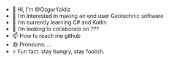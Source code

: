- 👋 Hi, I’m @OzgurYaldiz
- 👀 I’m interested in making an end user Geotechnic software
- 🌱 I’m currently learning C# and Kotlin
- 💞️ I’m looking to collaborate on ???
- 📫 How to reach me github
- 😄 Pronouns: ...
- ⚡ Fun fact: stay hungry, stay foolish.

<!---
OzgurYaldiz/OzgurYaldiz is a ✨ special ✨ repository because its `README.md` (this file) appears on your GitHub profile.
You can click the Preview link to take a look at your changes.
--->
